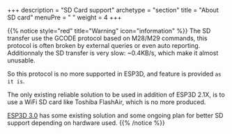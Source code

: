 +++
description = "SD Card support"
archetype = "section"
title = "About SD card"
menuPre = "<i class='fas fa-sd-card'></i> "
weight = 4
+++

{{% notice style="red" title="Warning" icon="information" %}}
The SD transfer use the GCODE protocol based on M28/M29 commands, this protocol is often broken by external queries or even auto reporting.
Additionnaly the SD transfer is very slow: ~0.4KB/s, which make it almost unusable.

So this protocol is no more supported in ESP3D, and feature is provided `as it is`. 

The only existing reliable solution to be used in addition of ESP3D 2.1X, is to use a WiFi SD card like Toshiba FlashAir, which is no more produced.

[ESP3D 3.0](/esp3d/v3.x/) has some existing solution and some ongoing plan for better SD support depending on hardware used. 
{{% /notice %}}